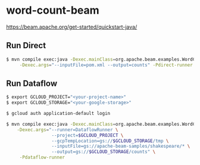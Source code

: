 word-count-beam
===============

https://beam.apache.org/get-started/quickstart-java/

Run Direct
----------

```bash
$ mvn compile exec:java -Dexec.mainClass=org.apache.beam.examples.WordCount \
     -Dexec.args="--inputFile=pom.xml --output=counts" -Pdirect-runner
```

Run Dataflow
------------

```bash
$ export GCLOUD_PROJECT="<your-project-name>"
$ export GCLOUD_STORAGE="<your-google-storage>"

$ gcloud auth application-default login

$ mvn compile exec:java -Dexec.mainClass=org.apache.beam.examples.WordCount \
    -Dexec.args="--runner=DataflowRunner \
                 --project=$GCLOUD_PROJECT \
                 --gcpTempLocation=gs://$GCLOUD_STORAGE/tmp \
                 --inputFile=gs://apache-beam-samples/shakespeare/* \
                 --output=gs://$GCLOUD_STORAGE/counts" \
     -Pdataflow-runner
```
